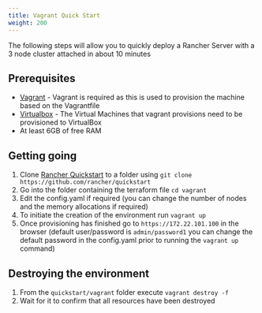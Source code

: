 ```yaml
---
title: Vagrant Quick Start
weight: 200
---
```

The following steps will allow you to quickly deploy a Rancher Server with a 3 node cluster attached in about 10 minutes

## Prerequisites

- [Vagrant](https://www.vagrantup.com) - Vagrant is required as this is used to provision the machine based on the Vagrantfile
- [Virtualbox](https://www.virtualbox.org) - The Virtual Machines that vagrant provisions need to be provisioned to VirtualBox
- At least 6GB of free RAM


## Getting going

1. Clone [Rancher Quickstart](https://github.com/rancher/quickstart) to a folder using `git clone https://github.com/rancher/quickstart`
2. Go into the folder containing the terraform file `cd vagrant`
3. Edit the config.yaml if required (you can change the number of nodes and the memory allocations if required)
4. To initiate the creation of the environment run `vagrant up`
5. Once provisioning has finished go to `https://172.22.101.100` in the browser (default user/password is `admin/password1` you can change the default password in the config.yaml prior to running the `vagrant up` command)

## Destroying the environment

1. From the `quickstart/vagrant` folder execute `vagrant destroy -f` 
2. Wait for it to confirm that all resources have been destroyed